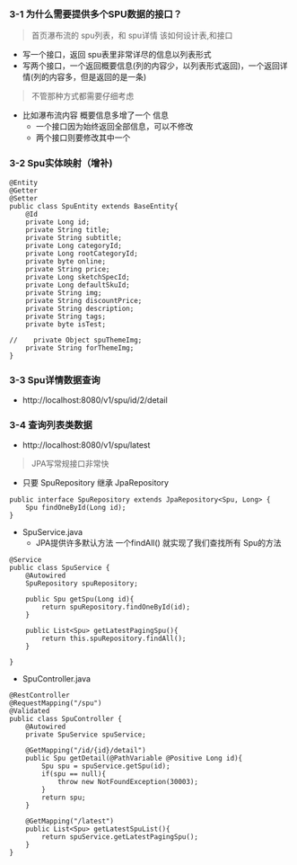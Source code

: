### 3-1 为什么需要提供多个SPU数据的接口？

> 首页瀑布流的 spu列表，和 spu详情 该如何设计表,和接口

- 写一个接口，返回 spu表里非常详尽的信息以列表形式
- 写两个接口，一个返回概要信息(列的内容少，以列表形式返回)，一个返回详情(列的内容多，但是返回的是一条)

> 不管那种方式都需要仔细考虑

- 比如瀑布流内容 概要信息多增了一个 信息
    - 一个接口因为始终返回全部信息，可以不修改
    - 两个接口则要修改其中一个
    
### 3-2 Spu实体映射（增补)

```
@Entity
@Getter
@Setter
public class SpuEntity extends BaseEntity{
    @Id
    private Long id;
    private String title;
    private String subtitle;
    private Long categoryId;
    private Long rootCategoryId;
    private byte online;
    private String price;
    private Long sketchSpecId;
    private Long defaultSkuId;
    private String img;
    private String discountPrice;
    private String description;
    private String tags;
    private byte isTest;

//    private Object spuThemeImg;
    private String forThemeImg;
}
```

### 3-3 Spu详情数据查询

- http://localhost:8080/v1/spu/id/2/detail

### 3-4 查询列表类数据

- http://localhost:8080/v1/spu/latest

> JPA写常规接口非常快

- 只要 SpuRepository 继承 JpaRepository

```
public interface SpuRepository extends JpaRepository<Spu, Long> {
    Spu findOneById(Long id);
}
```

- SpuService.java
    - JPA提供许多默认方法  一个findAll() 就实现了我们查找所有 Spu的方法

```
@Service
public class SpuService {
    @Autowired
    SpuRepository spuRepository;

    public Spu getSpu(Long id){
        return spuRepository.findOneById(id);
    }

    public List<Spu> getLatestPagingSpu(){
        return this.spuRepository.findAll();
    }

}
```

- SpuController.java

```
@RestController
@RequestMapping("/spu")
@Validated
public class SpuController {
    @Autowired
    private SpuService spuService;

    @GetMapping("/id/{id}/detail")
    public Spu getDetail(@PathVariable @Positive Long id){
        Spu spu = spuService.getSpu(id);
        if(spu == null){
            throw new NotFoundException(30003);
        }
        return spu;
    }

    @GetMapping("/latest")
    public List<Spu> getLatestSpuList(){
        return spuService.getLatestPagingSpu();
    }
}

```




